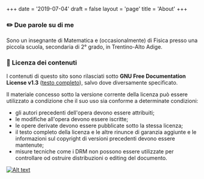 +++
date = '2019-07-04'
draft = false
layout = 'page'
title = 'About'
+++
### ✏️ Due parole su di me
Sono un insegnante di Matematica e (occasionalmente) di Fisica presso una piccola scuola, secondaria di 2° grado, in Trentino-Alto Adige.

### 📜 Licenza dei contenuti
I contenuti di questo sito sono rilasciati sotto **GNU Free Documentation License v1.3** ([testo completo](https://www.gnu.org/licenses/fdl-1.3-standalone.html)), salvo dove diversamente specificato.

Il materiale concesso sotto la versione corrente della licenza può essere utilizzato a condizione che il suo uso sia conforme a determinate condizioni:

- gli autori precedenti dell'opera devono essere attribuiti;
- le modifiche all'opera devono essere iscritte;
- le opere derivate devono essere pubblicate sotto la stessa licenza;
- il testo completo della licenza e le altre rinunce di garanzia aggiunte e le informazioni sul copyright di versioni precedenti devono essere mantenute;
- misure tecniche come i DRM non possono essere utilizzate per controllare od ostruire distribuzioni o editing del documento.

[![Alt text](https://www.gnu.org/graphics/gfdl-logo-tiny.png)](https://www.gnu.org/licenses/fdl-1.3.html#license-text)
